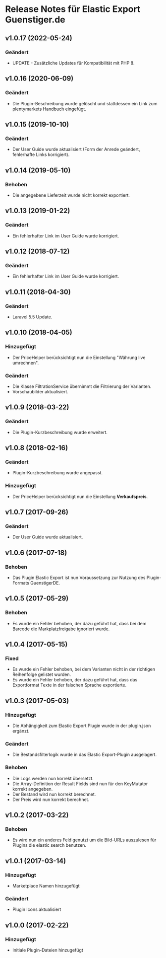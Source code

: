 # Release Notes für Elastic Export Guenstiger.de

## v1.0.17 (2022-05-24)

### Geändert
- UPDATE - Zusätzliche Updates für Kompatibilität mit PHP 8.

## v1.0.16 (2020-06-09)

### Geändert
- Die Plugin-Beschreibung wurde gelöscht und stattdessen ein Link zum plentymarkets Handbuch eingefügt.

## v1.0.15 (2019-10-10)

### Geändert
- Der User Guide wurde aktualisiert (Form der Anrede geändert, fehlerhafte Links korrigiert).

## v1.0.14 (2019-05-10)

### Behoben
- Die angegebene Lieferzeit wurde nicht korrekt exportiert.

## v1.0.13 (2019-01-22)

### Geändert
- Ein fehlerhafter Link im User Guide wurde korrigiert.

## v1.0.12 (2018-07-12)

### Geändert
- Ein fehlerhafter Link im User Guide wurde korrigiert.

## v1.0.11 (2018-04-30)

### Geändert
- Laravel 5.5 Update.

## v1.0.10 (2018-04-05)

### Hinzugefügt
- Der PriceHelper berücksichtigt nun die Einstellung "Währung live umrechnen".

### Geändert
- Die Klasse FiltrationService übernimmt die Filtrierung der Varianten.
- Vorschaubilder aktualisiert.

## v1.0.9 (2018-03-22)

### Geändert
- Die Plugin-Kurzbeschreibung wurde erweitert.

## v1.0.8 (2018-02-16)

### Geändert
- Plugin-Kurzbeschreibung wurde angepasst.

### Hinzugefügt
- Der PriceHelper berücksichtigt nun die Einstellung **Verkaufspreis**.

## v1.0.7 (2017-09-26)

### Geändert
- Der User Guide wurde aktualisiert.

## v1.0.6 (2017-07-18)

### Behoben
- Das Plugin Elastic Export ist nun Voraussetzung zur Nutzung des Plugin-Formats GuenstigerDE.

## v1.0.5 (2017-05-29)

### Behoben
- Es wurde ein Fehler behoben, der dazu geführt hat, dass bei dem Barcode die Markplatzfreigabe ignoriert wurde.

## v1.0.4 (2017-05-15)

### Fixed
- Es wurde ein Fehler behoben, bei dem Varianten nicht in der richtigen Reihenfolge gelistet wurden.
- Es wurde ein Fehler behoben, der dazu geführt hat, dass das Exportformat Texte in der falschen Sprache exportierte.

## v1.0.3 (2017-05-03)

### Hinzugefügt
- Die Abhängigkeit zum Elastic Export Plugin wurde in der plugin.json ergänzt.

### Geändert
- Die Bestandsfilterlogik wurde in das Elastic Export-Plugin ausgelagert.

### Behoben
- Die Logs werden nun korrekt übersetzt.
- Die Array-Definition der Result Fields sind nun für den KeyMutator korrekt angegeben.
- Der Bestand wird nun korrekt berechnet.
- Der Preis wird nun korrekt berechnet.

## v1.0.2 (2017-03-22)

### Behoben
- Es wird nun ein anderes Feld genutzt um die Bild-URLs auszulesen für Plugins die elastic search benutzen.

## v1.0.1 (2017-03-14)

### Hinzugefügt
- Marketplace Namen hinzugefügt

### Geändert
- Plugin Icons aktualisiert

## v1.0.0 (2017-02-22)

### Hinzugefügt
- Initiale Plugin-Dateien hinzugefügt

